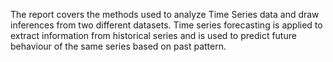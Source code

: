 The report covers the methods used to analyze Time Series data and draw inferences from two different datasets. 
Time series forecasting is applied to extract information from historical series and is used to predict future behaviour of the same series based on past pattern.
